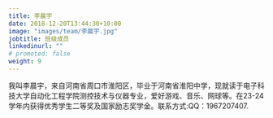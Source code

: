 ```yaml
---
title: 李晨宇
date: 2018-12-20T13:44:30+10:00
image: "images/team/李晨宇.jpg"
jobtitle: 班级成员
linkedinurl: ""
# promoted: false
weight: 9
---
```


我叫李晨宇，来自河南省周口市淮阳区，毕业于河南省淮阳中学，现就读于电子科技大学自动化工程学院测控技术与仪器专业，爱好游戏、音乐、网球等。在23-24学年内获得优秀学生二等奖及国家励志奖学金。联系方式:QQ：1967207407.